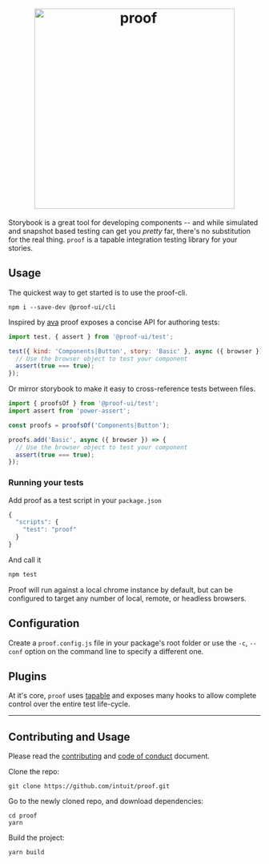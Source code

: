 <h1 align="center">
  <img width="400" alt="proof" src="./packages/docs/src/media/proof.color.text.svg"/>
</h1>

Storybook is a great tool for developing components -- and while simulated and snapshot based testing can get you _pretty_ far, there's no substitution for the real thing. `proof` is a tapable integration testing library for your stories.

## Usage

The quickest way to get started is to use the proof-cli.

```
npm i --save-dev @proof-ui/cli
```

Inspired by [ava](https://github.com/avajs/ava) proof exposes a concise API for authoring tests:

```javascript
import test, { assert } from '@proof-ui/test';

test({ kind: 'Components|Button', story: 'Basic' }, async ({ browser }) => {
  // Use the browser object to test your component
  assert(true === true);
});
```

Or mirror storybook to make it easy to cross-reference tests between files.

```javascript
import { proofsOf } from '@proof-ui/test';
import assert from 'power-assert';

const proofs = proofsOf('Components|Button');

proofs.add('Basic', async ({ browser }) => {
  // Use the browser object to test your component
  assert(true === true);
});
```

### Running your tests

Add proof as a test script in your `package.json`

```javascript
{
  "scripts": {
    "test": "proof"
  }
}
```

And call it

```bash
npm test
```

Proof will run against a local chrome instance by default, but can be configured to target any number of local, remote, or headless browsers.

## Configuration

Create a `proof.config.js` file in your package's root folder or use the `-c`, `--conf` option on the command line to specify a different one.

## Plugins

At it's core, `proof` uses [tapable](https://github.com/webpack/tapable) and exposes many hooks to allow complete control over the entire test life-cycle.

---

## Contributing and Usage

Please read the [contributing](CONTRIBUTING.md) and [code of conduct](CODE_OF_CONDUCT.md) document.

Clone the repo:

```
git clone https://github.com/intuit/proof.git
```

Go to the newly cloned repo, and download dependencies:

```
cd proof
yarn
```

Build the project:

```
yarn build
```
